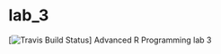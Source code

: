 # lab_3
[![Travis Build Status](https://travis-ci.com/Raikao/lab_3.svg?token=aud8Z2Q4Kbzi1iZ5qwzt&branch=master)]
Advanced R Programming lab 3

